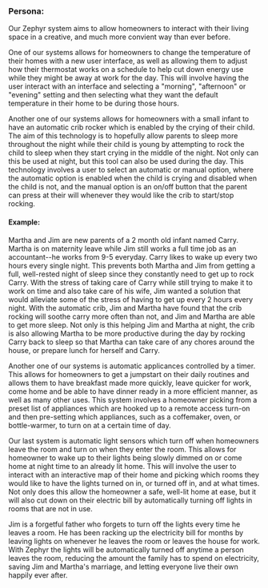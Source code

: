 ### Persona:
Our Zephyr system aims to allow homeowners to interact with their living space in a creative, and much more convient way than ever before. 

One of our systems allows for homeowners to change the temperature of their homes with a new user interface, as well as allowing them to adjust how their thermostat works on a schedule to help cut down energy use while they might be away at work for the day. This will involve having the user interact with an interface and selecting a "morning", "afternoon" or "evening" setting and then selecting what they want the default temperature in their home to be during those hours. 

Another one of our systems allows for homeowners with a small infant to have an automatic crib rocker which is enabled by the crying of their child. The aim of this technology is to hopefully allow parents to sleep more throughout the night while their child is young by attempting to rock the child to sleep when they start crying in the middle of the night. Not only can this be used at night, but this tool can also be used during the day. This technology involves a user to select an automatic or manual option, where the automatic option is enabled when the child is crying and disabled when the child is not, and the manual option is an on/off button that the parent can press at their will whenever they would like the crib to start/stop rocking. 

#### Example:
Martha and Jim are new parents of a 2 month old infant named Carry. Martha is on maternity leave while Jim still works a full time job as an accountant--he works from 9-5 everyday. Carry likes to wake up every two hours every single night. This prevents both Martha and Jim from getting a full, well-rested night of sleep since they constantly need to get up to rock Carry. With the stress of taking care of Carry while still trying to make it to work on time and also take care of his wife, Jim wanted a solution that would alleviate some of the stress of having to get up every 2 hours every night. With the automatic crib, Jim and Martha have found that the crib rocking will soothe carry more often than not, and Jim and Martha are able to get more sleep. Not only is this helping Jim and Martha at night, the crib is also allowing Martha to be more productive during the day by rocking Carry back to sleep so that Martha can take care of any chores around the house, or prepare lunch for herself and Carry. 

Another one of our systems is automatic applicances controlled by a timer. This allows for homeowners to get a jumpstart on their daily routines and allows them to have breakfast made more quickly, leave quicker for work, come home and be able to have dinner ready in a more efficient manner, as well as many other uses. This system involves a homeowner picking from a preset list of appliances which are hooked up to a remote access turn-on and then pre-setting which appliances, such as a coffemaker, oven, or bottle-warmer, to turn on at a certain time of day. 

Our last system is automatic light sensors which turn off when homeowners leave the room and turn on when they enter the room. This allows for homeowner to wake up to their lights being slowly dimmed on or come home at night time to an already lit home. This will involve the user to interact with an interactive map of their home and picking which rooms they would like to have the lights turned on in, or turned off in, and at what times. Not only does this allow the homeowner a safe, well-lit home at ease, but it will also cut down on their electric bill by automatically turning off lights in rooms that are not in use. 

Jim is a forgetful father who forgets to turn off the lights every time he leaves a room. He has been racking up the electricity bill for months by leaving lights on whenever he leaves the room or leaves the house for work. With Zephyr the lights will be automatically turned off anytime a person leaves the room, reducing the amount the family has to spend on electricity, saving Jim and Martha's marriage, and letting everyone live their own happily ever after. 
